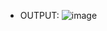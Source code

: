 * OUTPUT:
![image](https://github.com/user-attachments/assets/c876ab65-3d0d-4e72-b3a3-4c006ae98b70)
